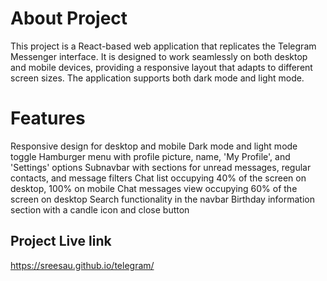# About Project
This project is a React-based web application that replicates the Telegram Messenger interface. It is designed to work seamlessly on both desktop and mobile devices, providing a responsive layout that adapts to different screen sizes. The application supports both dark mode and light mode.
# Features
Responsive design for desktop and mobile
Dark mode and light mode toggle
Hamburger menu with profile picture, name, 'My Profile', and 'Settings' options
Subnavbar with sections for unread messages, regular contacts, and message filters
Chat list occupying 40% of the screen on desktop, 100% on mobile
Chat messages view occupying 60% of the screen on desktop
Search functionality in the navbar
Birthday information section with a candle icon and close button


## Project Live link

https://sreesau.github.io/telegram/
